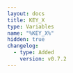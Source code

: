 ```yaml
---
layout: docs
title: KEY_X
type: Variables
name: "%KEY_X%"
hidden: true
changelog:
  - type: Added
    version: v0.7.2
---
```

